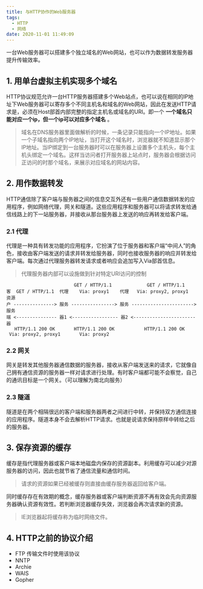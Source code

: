 ```yaml
---
title: 与HTTP协作的Web服务器
tags:
  - HTTP
  - 网络
date: 2020-11-01 11:49:09
---
```


一台Web服务器可以搭建多个独立域名的Web网站，也可以作为数据转发服务器提升传输效率。

<!--more-->

## 1. 用单台虚拟主机实现多个域名

HTTP协议规范允许一台HTTP服务器搭建多个Web站点，也可以说在相同的IP地址下Web服务器可以寄存多个不同主机名和域名的Web网站，因此在发送HTTP请求是，必须在Host部首内部完整的指定主机名或域名的URI。即一个 **一个域名只能对应一个ip，但一个ip可以对应多个域名** 。

> 域名在DNS服务器里面做解析的时候，一条记录只能指向一个IP地址。如果一个子域名指向两个IP地址，当打开这个域名时，浏览器就不知道显示那个IP地址。当IP绑定到一台服务器时可以在服务器上设置多个主机头，每个主机头绑定一个域名。这样当访问者打开服务器上站点时，服务器会根据访问正访问的时那个域名，来展示对应域名的网站内容。

## 2. 用作数据转发

HTTP通信除了客户端与服务器之间的信息交互外还有一些用户通信数据转发的应用程序，例如网络代理，网关和隧道。这些应用程序和服务器可以将请求转发给通信线路上的下一站服务器，并接收从那台服务器上发送的响应再转发给客户端。

### 2.1 代理

代理是一种具有转发功能的应用程序，它扮演了位于服务器和客户端“中间人”的角色，接收由客户端发送的请求并转发给服务器，同时也接收服务器的响应并转发给客户端。每次通过代理服务器转发请求或者响应会追加写入Via部首信息。

> 代理服务器内部可以设施做到针对特定URI访问的控制

```
                         GET / HTTP/1.1             GET / HTTP/1.1
客  GET / HTTP/1.1  代理    Via: proxy1    代理   Via: proxy2, proxy1    资源
户 ---------------> 服务 ----------------> 服务 -----------------------> 服务
端 <--------------- 器1 <----------------- 器2 <----------------------- 器
   HTTP/1.1 200 OK       HTTP/1.1 200 OK           HTTP/1.1 200 OK
 Via: proxy2, proxy1       Via: proxy2
```

### 2.2 网关

网关是转发其他服务器通信数据的服务器，接收从客户端发送来的请求，它就像自己拥有通信资源的服务器一样对请求进行处理。有时客户端都可能不会察觉，自己的通讯目标是一个网关。（可以理解为南北向服务）

### 2.3 隧道

隧道是在两个相隔很远的客户端和服务器两者之间进行中转，并保持双方通信连接的应用程序。隧道本身不会去解析HTTP请求。也就是说请求保持原样中转给之后的服务器。

## 3. 保存资源的缓存

缓存是指代理服务器或客户端本地磁盘内保存的资源副本。利用缓存可以减少对源服务器的访问，因此也就节省了通信流量和通信时间。

> 请求的资源如果已经被缓存则直接由缓存服务器返回给客户端。

同时缓存存在有效期的概念，缓存服务器或客户端判断资源不再有效会先向资源服务器确认资源有效性。若判断浏览器缓存失效，浏览器会再次请求新的资源。

> IE浏览器起将缓存称为临时网络文件。

## 4. HTTP之前的协议介绍

* FTP 传输文件时使用该协议
* NNTP
* Archie
* WAIS
* Gopher
